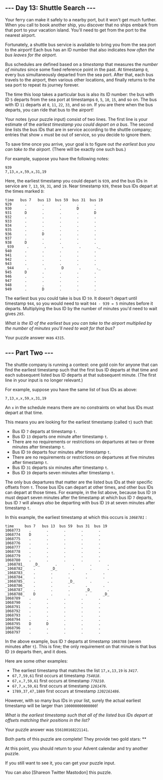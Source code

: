 ## \--- Day 13: Shuttle Search ---

Your ferry can make it safely to a nearby port, but it won't get much further.
When you call to book another ship, you discover that no ships embark from
that port to your vacation island. You'll need to get from the port to the
nearest airport.

Fortunately, a shuttle bus service is available to bring you from the sea port
to the airport! Each bus has an ID number that also indicates _how often the
bus leaves for the airport_.

Bus schedules are defined based on a _timestamp_ that measures the _number of
minutes_ since some fixed reference point in the past. At timestamp `0`, every
bus simultaneously departed from the sea port. After that, each bus travels to
the airport, then various other locations, and finally returns to the sea port
to repeat its journey forever.

The time this loop takes a particular bus is also its ID number: the bus with
ID `5` departs from the sea port at timestamps `0`, `5`, `10`, `15`, and so
on. The bus with ID `11` departs at `0`, `11`, `22`, `33`, and so on. If you
are there when the bus departs, you can ride that bus to the airport!

Your notes (your puzzle input) consist of two lines. The first line is your
estimate of the _earliest timestamp you could depart on a bus_. The second
line lists the bus IDs that are in service according to the shuttle company;
entries that show `x` must be out of service, so you decide to ignore them.

To save time once you arrive, your goal is to figure out _the earliest bus you
can take to the airport_. (There will be exactly one such bus.)

For example, suppose you have the following notes:

    
    
    939
    7,13,x,x,59,x,31,19
    

Here, the earliest timestamp you could depart is `939`, and the bus IDs in
service are `7`, `13`, `59`, `31`, and `19`. Near timestamp `939`, these bus
IDs depart at the times marked `D`:

    
    
    time   bus 7   bus 13  bus 59  bus 31  bus 19
    929      .       .       .       .       .
    930      .       .       .       D       .
    931      D       .       .       .       D
    932      .       .       .       .       .
    933      .       .       .       .       .
    934      .       .       .       .       .
    935      .       .       .       .       .
    936      .       D       .       .       .
    937      .       .       .       .       .
    938      D       .       .       .       .
    _939      .       .       .       .       ._
    940      .       .       .       .       .
    941      .       .       .       .       .
    942      .       .       .       .       .
    943      .       .       .       .       .
    _944      .       .       D       .       ._
    945      D       .       .       .       .
    946      .       .       .       .       .
    947      .       .       .       .       .
    948      .       .       .       .       .
    949      .       D       .       .       .
    

The earliest bus you could take is bus ID `59`. It doesn't depart until
timestamp `944`, so you would need to wait `944 - 939 = 5` minutes before it
departs. Multiplying the bus ID by the number of minutes you'd need to wait
gives _`295`_.

_What is the ID of the earliest bus you can take to the airport multiplied by
the number of minutes you'll need to wait for that bus?_

Your puzzle answer was `4315`.

## \--- Part Two ---

The shuttle company is running a contest: one gold coin for anyone that can
find the earliest timestamp such that the first bus ID departs at that time
and each subsequent listed bus ID departs at that subsequent minute. (The
first line in your input is no longer relevant.)

For example, suppose you have the same list of bus IDs as above:

    
    
    7,13,x,x,59,x,31,19

An `x` in the schedule means there are no constraints on what bus IDs must
depart at that time.

This means you are looking for the earliest timestamp (called `t`) such that:

  * Bus ID `7` departs at timestamp `t`. 
  * Bus ID `13` departs one minute after timestamp `t`.
  * There are no requirements or restrictions on departures at two or three minutes after timestamp `t`.
  * Bus ID `59` departs four minutes after timestamp `t`.
  * There are no requirements or restrictions on departures at five minutes after timestamp `t`.
  * Bus ID `31` departs six minutes after timestamp `t`.
  * Bus ID `19` departs seven minutes after timestamp `t`.

The only bus departures that matter are the listed bus IDs at their specific
offsets from `t`. Those bus IDs can depart at other times, and other bus IDs
can depart at those times. For example, in the list above, because bus ID `19`
must depart seven minutes after the timestamp at which bus ID `7` departs, bus
ID `7` will always _also_ be departing with bus ID `19` at seven minutes after
timestamp `t`.

In this example, the earliest timestamp at which this occurs is _`1068781`_ :

    
    
    time     bus 7   bus 13  bus 59  bus 31  bus 19
    1068773    .       .       .       .       .
    1068774    D       .       .       .       .
    1068775    .       .       .       .       .
    1068776    .       .       .       .       .
    1068777    .       .       .       .       .
    1068778    .       .       .       .       .
    1068779    .       .       .       .       .
    1068780    .       .       .       .       .
    _1068781_    _D_       .       .       .       .
    _1068782_    .       _D_       .       .       .
    _1068783_    .       .       .       .       .
    _1068784_    .       .       .       .       .
    _1068785_    .       .       _D_       .       .
    _1068786_    .       .       .       .       .
    _1068787_    .       .       .       _D_       .
    _1068788_    D       .       .       .       _D_
    1068789    .       .       .       .       .
    1068790    .       .       .       .       .
    1068791    .       .       .       .       .
    1068792    .       .       .       .       .
    1068793    .       .       .       .       .
    1068794    .       .       .       .       .
    1068795    D       D       .       .       .
    1068796    .       .       .       .       .
    1068797    .       .       .       .       .
    

In the above example, bus ID `7` departs at timestamp `1068788` (seven minutes
after `t`). This is fine; the only requirement on that minute is that bus ID
`19` departs then, and it does.

Here are some other examples:

  * The earliest timestamp that matches the list `17,x,13,19` is _`3417`_.
  * `67,7,59,61` first occurs at timestamp _`754018`_.
  * `67,x,7,59,61` first occurs at timestamp _`779210`_.
  * `67,7,x,59,61` first occurs at timestamp _`1261476`_.
  * `1789,37,47,1889` first occurs at timestamp _`1202161486`_.

However, with so many bus IDs in your list, surely the actual earliest
timestamp will be larger than `100000000000000`!

_What is the earliest timestamp such that all of the listed bus IDs depart at
offsets matching their positions in the list?_

Your puzzle answer was `556100168221141`.

Both parts of this puzzle are complete! They provide two gold stars: **

At this point, you should return to your Advent calendar and try another
puzzle.

If you still want to see it, you can get your puzzle input.

You can also [Shareon Twitter Mastodon] this puzzle.


